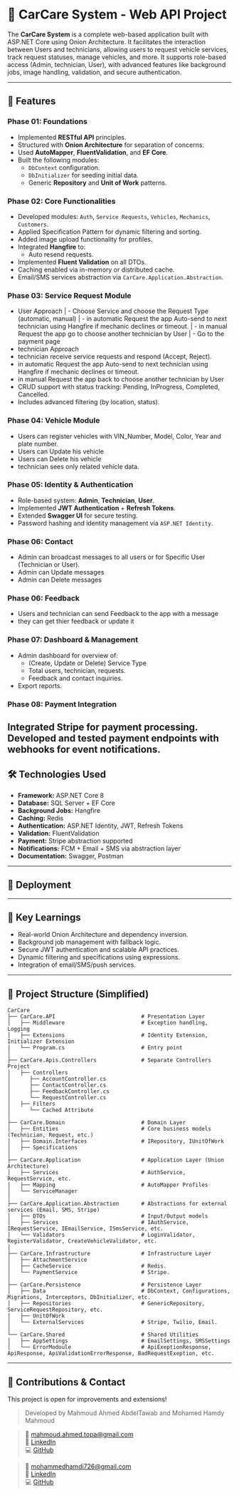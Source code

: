 
# 🚗 CarCare System - Web API Project

The **CarCare System** is a complete web-based application built with ASP.NET Core using Onion Architecture. It facilitates the interaction between Users and technicians, allowing users to request vehicle services, track request statuses, manage vehicles, and more. It supports role-based access (Admin, technician, User), with advanced features like background jobs, image handling, validation, and secure authentication.

---

## 🧩 Features

### Phase 01: Foundations
- Implemented **RESTful API** principles.
- Structured with **Onion Architecture** for separation of concerns.
- Used **AutoMapper**, **FluentValidation**, and **EF Core**.
- Built the following modules:
  - `DbContext` configuration.
  - `DbInitializer` for seeding initial data.
  - Generic **Repository** and **Unit of Work** patterns.

### Phase 02: Core Functionalities
- Developed modules: `Auth`, `Service Requests`, `Vehicles`, `Mechanics`, `Customers`.
- Applied Specification Pattern for dynamic filtering and sorting.
- Added image upload functionality for profiles.
- Integrated **Hangfire** to:
  - Auto resend requests.
- Implemented **Fluent Validation** on all DTOs.
- Caching enabled via in-memory or distributed cache.
- Email/SMS services abstraction via `CarCare.Application.Abstraction`.

### Phase 03: Service Request Module
- User Approach
| - Choose Service and choose the Request Type (automatic, manual)
|     - in automatic Request the app Auto-send to next technician using Hangfire if mechanic declines or timeout.
|     - in manual Request the app go to choose another technician by User
| - Go to the payment page
- technician Approach
 - technician receive service requests and respond (Accept, Reject).
 - in automatic Request the app Auto-send to next technician using Hangfire if mechanic declines or timeout.
 - in manual Request the app back to choose another technician by User
- CRUD support with status tracking: Pending, InProgress, Completed, Cancelled.
- Includes advanced filtering (by location, status).

### Phase 04: Vehicle Module
- Users can register vehicles with VIN_Number, Model, Color, Year and plate number.
- Users can Update his vehicle
- Users can Delete his vehicle
- technician sees only related vehicle data.

### Phase 05: Identity & Authentication
- Role-based system: **Admin**, **Technician**, **User**.
- Implemented **JWT Authentication** + **Refresh Tokens**.
- Extended **Swagger UI** for secure testing.
- Password hashing and identity management via `ASP.NET Identity`.

### Phase 06: Contact
- Admin can broadcast messages to all users or for Specific User (Technician or User).
- Admin can Update messages
- Admin can Delete messages

### Phase 06: Feedback
- Users and technician can send Feedback to the app with a message
- they can get thier feedback or update it

### Phase 07: Dashboard & Management
- Admin dashboard for overview of:
  - (Create, Update or Delete) Service Type
  - Total users, technician, requests.
  - Feedback and contact inquiries.
- Export reports.

### Phase 08: Payment Integration
Integrated Stripe for payment processing.
Developed and tested payment endpoints with webhooks for event notifications.
---

## 🛠️ Technologies Used
- **Framework:** ASP.NET Core 8
- **Database:** SQL Server + EF Core
- **Background Jobs:** Hangfire
- **Caching:** Redis
- **Authentication:** ASP.NET Identity, JWT, Refresh Tokens
- **Validation:** FluentValidation
- **Payment:** Stripe abstraction supported
- **Notifications:** FCM + Email + SMS via abstraction layer
- **Documentation:** Swagger, Postman

---

## 🚀 Deployment


---

## 📘 Key Learnings
- Real-world Onion Architecture and dependency inversion.
- Background job management with fallback logic.
- Secure JWT authentication and scalable API practices.
- Dynamic filtering and specifications using expressions.
- Integration of email/SMS/push services.

---

## 📂 Project Structure (Simplified)
```plaintext
CarCare
├── CarCare.API                           # Presentation Layer
│   ├── Middleware                        # Exception handling, Logging
│   ├── Extensions                        # Identity Extension, Initializer Extension
│   └── Program.cs                        # Entry point
│
├── CarCare.Apis.Controllers              # Separate Controllers Project
│   ├── Controllers
│      ├── AccountController.cs
│      ├── ContactController.cs
│      ├── FeedbackController.cs
│      └── RequestController.cs
│   ├── Filters
│      └── Cached Attribute
│
├── CarCare.Domain                        # Domain Layer
│   ├── Entities                          # Core business models (Technician, Request, etc.)
│   ├── Domain.Interfaces                 # IRepository, IUnitOfWork
│   ├── Specifications                    
│
├── CarCare.Application                   # Application Layer (Union Architecture)
│   ├── Services                          # AuthService, RequestService, etc.
│   ├── Mapping                           # AutoMapper Profiles
│   └── ServiceManager                    
│
├── CarCare.Application.Abstraction       # Abstractions for external services (Email, SMS, Stripe)
│   ├── DTOs                              # Input/Output models
│   ├── Services                          # IAuthService, IRequestService, IEmailService, ISmsService, etc.
│   └── Validators                        # LoginValidator, RegisterValidator, CreateVehicleValidator, etc.
│
├── CarCare.Infrastructure                # Infrastructure Layer
│   ├── AttachmentService
│   ├── CacheService                      # Redis.
│   └── PaymentService                    # Stripe.
│
├── CarCare.Persistence                   # Persistence Layer
│   ├── Data                              # DbContext, Configurations, Migrations, Interceptors, DbInitializer, etc.
│   ├── Repositories                      # GenericRepository, ServiceRequestRepository, etc.
│   ├── UnitOfWork                      
│   └── ExternalServices                  # Stripe, Twilio, Email.
│
└── CarCare.Shared                        # Shared Utilities
│   ├── AppSettings                       # EmailSettings, SMSSettings
│   └── ErrorModoule                      # ApiExeptionResponse, ApiResponse, ApiValidationErrorResponse, BadRequestExeption, etc.
```

---

## 🤝 Contributions & Contact
This project is open for improvements and extensions!

> Developed by Mahmoud Ahmed AbdelTawab and Mohamed Hamdy Mahmoud

> 📧 mahmoud.ahmed.topa@gmail.com  
> 🔗 [LinkedIn](https://linkedin.com/in/mahmoud-ahmed-abdeltwab)  
> 💻 [GitHub](https://github.com/Mahmoud-Ahmed-23)

> 📧 mohammedhamdi726@gmail.com  
> 🔗 [LinkedIn](https://www.linkedin.com/in/mohamedhamdy23/)  
> 💻 [GitHub](https://github.com/01124833532mo)

